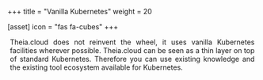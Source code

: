 +++
title = "Vanilla Kubernetes"
weight = 20

[asset]
  icon = "fas fa-cubes"
+++

<p style="margin-left: 5px; margin-right: 5px; text-align: justify">
Theia.cloud does not reinvent the wheel, it uses vanilla Kubernetes facilities wherever possible.
Theia.cloud can be seen as a thin layer on top of standard Kubernetes.
Therefore you can use existing knowledge and the existing tool ecosystem available for Kubernetes.
</p>
